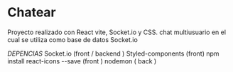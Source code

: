 # Chatear

Proyecto realizado con React vite, Socket.io y CSS.
chat multiusuario en el cual se utiliza como base de datos Socket.io

*DEPENCIAS*
Socket.io (front / backend )
Styled-components (front)
npm install react-icons --save (front )
nodemon ( back )
